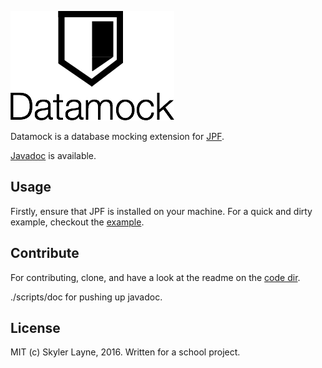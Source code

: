 ![Datamock Logo](./datamock-logo.png)

Datamock is a database mocking extension for
[JPF](http://babelfish.arc.nasa.gov/trac/jpf/wiki).

[Javadoc](http://skylerlayne.me/datamock/) is available.

## Usage

Firstly, ensure that JPF is installed on your machine. For a quick and dirty example, checkout the [example](code/src/App.java).

## Contribute

For contributing, clone, and have a look at the readme on the [code dir](code/README.md).

./scripts/doc for pushing up javadoc.

## License

MIT (c) Skyler Layne, 2016. Written for a school project.

